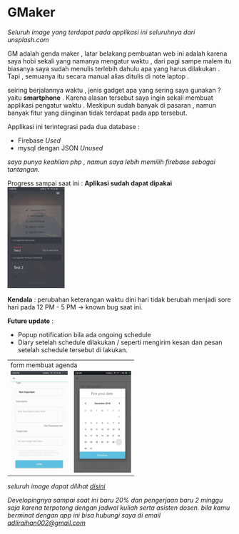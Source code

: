 # GMaker
<i>Seluruh image yang terdapat pada applikasi ini seluruhnya dari unsplash.com</i>

GM adalah genda maker , 
latar belakang pembuatan web ini adalah karena saya hobi sekali yang namanya mengatur waktu , dari pagi sampe malem itu biasanya
saya sudah menulis terlebih dahulu apa yang harus dilakukan . Tapi , semuanya itu secara manual alias ditulis di note laptop .

seiring berjalannya waktu , jenis gadget apa yang sering saya gunakan ? yaitu <b>smartphone</b> . Karena alasan tersebut saya ingin
sekali membuat applikasi pengatur waktu . Meskipun sudah banyak di pasaran , namun banyak fitur yang diinginan tidak terdapat pada app tersebut.

Applikasi ini terintegrasi pada dua database :
<ul>
<li>Firebase <i>Used</i></li>
<li>mysql dengan JSON <i>Unused</i></li>
</ul>
<i>saya punya keahlian php , namun saya lebih memilih firebase sebagai tantangan.</i>

Progress sampai saat ini : 
<b>Aplikasi sudah dapat dipakai</b>
<br>
<img src="aplikasi_image/1.jpg" width="128px">

<b>Kendala</b> :
perubahan keterangan waktu dini hari tidak berubah menjadi sore hari pada 12 PM - 5 PM -> known bug saat ini.

<b>Future update</b> :
- Popup notification bila ada ongoing schedule
- Diary setelah schedule dilakukan / seperti mengirim kesan dan pesan setelah schedule tersebut di lakukan.
<center>
<table>
  <tr>
    <td colspan="2">form membuat agenda</td>
  </tr>
  <tr>
    <td><img src="aplikasi_image/4.jpg" width="128px"></td>
    <td><img src="aplikasi_image/25438.jpg" width="128px"></td>
  </tr>
</table>
</center>
<i>seluruh image dapat dilihat  <a href="https://github.com/Thibobs/GMaker/tree/master/aplikasi_image">disini</a>

Developingnya sampai saat ini baru 20% dan pengerjaan baru 2 minggu saja karena terpotong dengan jadwal kuliah serta asisten dosen.
bila kamu berminat dengan app ini bisa hubungi saya di email adliraihan002@gmail.com
